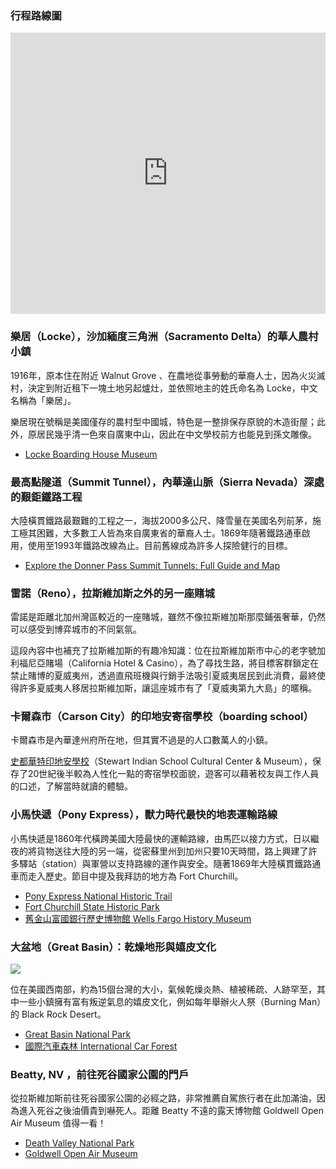 ---
---
### 行程路線圖

<iframe src="https://www.google.com/maps/embed?pb=!1m70!1m12!1m3!1d3249960.3931014217!2d-121.635550667289!3d37.300123722244045!2m3!1f0!2f0!3f0!3m2!1i1024!2i768!4f13.1!4m55!3e0!4m5!1s0x808fe9a261ba755f%3A0xb3ab6847e1ea7d16!2sPleasanton%2C%20CA!3m2!1d37.6604484!2d-121.87579679999999!4m5!1s0x809ab113d647f497%3A0x16e1845e4d9bdb16!2sLocke%2C%20Walnut%20Grove%2C%20CA%2095690!3m2!1d38.2505673!2d-121.50880799999999!4m5!1s0x809be7ef069d142f%3A0xd0de493c758a07e3!2sSummit%20Tunnel%2C%20Sugar%20Bowl%20Road%2C%20Truckee%2C%20CA!3m2!1d39.3166951!2d-120.33006719999999!4m5!1s0x809940ae9292a09d%3A0x40c5c5ce7438f787!2sReno%2C%20NV!3m2!1d39.529919!2d-119.81426909999999!4m5!1s0x8099a1b3cdd44937%3A0xea6bef10ea93de7!2sStewart%20Indian%20School%20Cultural%20Center%20%26%20Museum%2C%20Jacobsen%20Way%2C%20Carson%20City%2C%20NV!3m2!1d39.1167346!2d-119.7564161!4m5!1s0x809857d5d09bafff%3A0x8633394a3a4a93b8!2sFort%20Churchill%20State%20Historic%20Park%2C%20U.S.%2095%20Alternate%2C%20Silver%20Springs%2C%20NV!3m2!1d39.294404!2d-119.26769469999999!4m5!1s0x80b898d367a1b6f9%3A0xc6776c0873ea0776!2sBeatty%2C%20NV!3m2!1d36.9085566!2d-116.7592265!4m5!1s0x80c752e105078d13%3A0x5d7c0824b2367eb7!2sStovepipe%20Wells%2C%20CA!3m2!1d36.6062109!2d-117.1464726!4m5!1s0x808fe9a261ba755f%3A0xb3ab6847e1ea7d16!2sPleasanton%2C%20CA!3m2!1d37.6604484!2d-121.87579679999999!5e0!3m2!1sen!2sus!4v1657238473961!5m2!1sen!2sus" width="100%" height="450" style="border:0;" allowfullscreen="" loading="lazy" referrerpolicy="no-referrer-when-downgrade"></iframe>

### 樂居（Locke），沙加緬度三角洲（Sacramento Delta）的華人農村小鎮

1916年，原本住在附近 Walnut Grove 、在農地從事勞動的華裔人士，因為火災滅村，決定到附近租下一塊土地另起爐灶，並依照地主的姓氏命名為 Locke，中文名稱為「樂居」。

樂居現在號稱是美國僅存的農村型中國城，特色是一整排保存原貌的木造街屋；此外，原居民幾乎清一色來自廣東中山，因此在中文學校前方也能見到孫文雕像。

* [Locke Boarding House Museum](https://www.parks.ca.gov/?page_id=24343)

### 最高點隧道（Summit Tunnel），內華達山脈（Sierra Nevada）深處的艱鉅鐵路工程

大陸橫貫鐵路最艱難的工程之一，海拔2000多公尺、降雪量在美國名列前茅，施工極其困難，大多數工人皆為來自廣東省的華裔人士。1869年隨著鐵路通車啟用，使用至1993年鐵路改線為止。目前舊線成為許多人探險健行的目標。

* [Explore the Donner Pass Summit Tunnels: Full Guide and Map](https://californiacrossings.com/donner-pass-summit-tunnels/)

### 雷諾（Reno），拉斯維加斯之外的另一座賭城

雷諾是距離北加州灣區較近的一座賭城，雖然不像拉斯維加斯那麼鋪張奢華，仍然可以感受到博弈城市的不同氣氛。

這段內容中也補充了拉斯維加斯的有趣冷知識：位在拉斯維加斯市中心的老字號加利福尼亞賭場（California Hotel & Casino），為了尋找生路，將目標客群鎖定在禁止賭博的夏威夷州，透過直飛班機與行銷手法吸引夏威夷居民到此消費，最終使得許多夏威夷人移居拉斯維加斯，讓這座城市有了「夏威夷第九大島」的暱稱。

### 卡爾森市（Carson City）的印地安寄宿學校（boarding school）

卡爾森市是內華達州府所在地，但其實不過是的人口數萬人的小鎮。

[史都華特印地安學校](https://stewartindianschool.com/)（Stewart Indian School Cultural Center & Museum），保存了20世紀後半較為人性化一點的寄宿學校面貌，遊客可以藉著校友與工作人員的口述，了解當時就讀的體驗。

### 小馬快遞（Pony Express），獸力時代最快的地表運輸路線

小馬快遞是1860年代橫跨美國大陸最快的運輸路線，由馬匹以接力方式，日以繼夜的將貨物送往大陸的另一端，從密蘇里州到加州只要10天時間，路上興建了許多驛站（station）與軍營以支持路線的運作與安全。隨著1869年大陸橫貫鐵路通車而走入歷史。節目中提及我拜訪的地方為 Fort Churchill。

* [Pony Express National Historic Trail](https://www.nps.gov/poex/index.htm)
* [Fort Churchill State Historic Park](http://parks.nv.gov/parks/fort-churchill)
* [舊金山富國銀行歷史博物館 Wells Fargo History Museum](https://www.wellsfargohistory.com/museum/) 

### 大盆地（Great Basin）：乾燥地形與嬉皮文化

![](https://upload.wikimedia.org/wikipedia/commons/7/74/Great_Basin_map.gif)

位在美國西南部，約為15個台灣的大小，氣候乾燥炎熱、植被稀疏、人跡罕至，其中一些小鎮擁有富有叛逆氣息的嬉皮文化，例如每年舉辦火人祭（Burning Man）的 Black Rock Desert。

* [Great Basin National Park](https://www.nps.gov/grba/index.htm)
* [國際汽車森林 International Car Forest](https://internationalcarforestofthelastchurch.com/)

### Beatty, NV ，前往死谷國家公園的門戶

從拉斯維加斯前往死谷國家公園的必經之路，非常推薦自駕旅行者在此加滿油，因為進入死谷之後油價貴到嚇死人。距離 Beatty 不遠的露天博物館 Goldwell Open Air Museum 值得一看！

* [Death Valley National Park](https://www.nps.gov/deva/index.htm)
* [Goldwell Open Air Museum](https://www.goldwellmuseum.org/)
